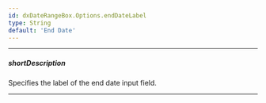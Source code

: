 ```yaml
---
id: dxDateRangeBox.Options.endDateLabel
type: String
default: 'End Date'
---
```

---
##### shortDescription
Specifies the label of the end date input field.

---
